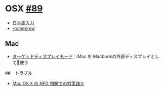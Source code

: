 # OSX [#89](https://github.com/hdknr/scriptogr.am/issues/89)


- [日本語入力](mac.ime.md)
- [Homebrew](mac.brew.md)

## Mac

- [ターゲッドディスプレイモード](mac.dpd.md) : iMac を Macbookの外部ディスプレイとして使う

##　トラブル

- [Mac OS X の NFD 問題での対策諸々](http://qiita.com/knaka/items/48e1799b56d520af6a09)